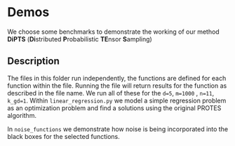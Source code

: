 # Demos

We choose some benchmarks to demonstrate the working of our method **DiPTS** (**Di**stributed **P**robabilistic **TE**nsor **S**ampling)

## Description

The files in this folder run independently, the functions are defined for each function within the file. Running the file will return results for the function as described in the file name. We run all of these for the `d=5`, `m=1000` , `n=11`, `k_gd=1`. Within `linear_regression.py` we model a simple regression problem as an optimization problem and find a solutions using the original PROTES algorithm. 

In `noise_functions` we demonstrate how noise is being incorporated into the black boxes for the selected functions. 
 
